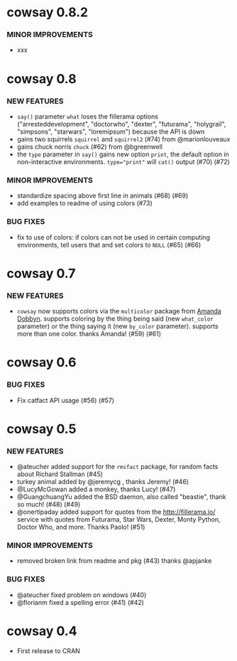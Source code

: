 cowsay 0.8.2
============

### MINOR IMPROVEMENTS

* xxx


cowsay 0.8
==========

### NEW FEATURES

* `say()` parameter `what` loses the fillerama options ("arresteddevelopment", "doctorwho", "dexter", "futurama", "holygrail", "simpsons", "starwars", "loremipsum") because the API is down
* gains two squirrels `squirrel` and `squirrel2` (#74) from @marionlouveaux
* gains chuck norris `chuck` (#62) from @bgreenwell
* the `type` parameter in `say()` gains new option `print`, the default option in non-interactive environments. `type="print"` will `cat()` output (#70) (#72)

### MINOR IMPROVEMENTS

* standardize spacing above first line in animals (#68) (#69)
* add examples to readme of using colors (#73)

### BUG FIXES

* fix to use of colors: if colors can not be used in certain computing environments, tell users that and set colors to `NULL` (#65) (#66)


cowsay 0.7
==========

### NEW FEATURES

* `cowsay` now supports colors via the `multicolor` package from [Amanda Dobbyn](https://github.com/aedobbyn). supports coloring by the thing being said (new `what_color` parameter) or the thing saying it (new `by_color` parameter). supports more than one color. thanks Amanda! (#59) (#61) 


cowsay 0.6
==========

### BUG FIXES

* Fix catfact API usage (#56) (#57)


cowsay 0.5
==========

### NEW FEATURES

* @ateucher added support for the `rmsfact` package, for 
random facts about Richard Stallman (#45)
* turkey animal added by @jeremycg , thanks Jeremy! (#46)
* @LucyMcGowan added a monkey, thanks Lucy! (#47)
* @GuangchuangYu added the BSD daemon, also called "beastie", 
thank so much! (#48) (#49)
* @onertipaday added support for quotes from the http://fillerama.io/
service with quotes from Futurama, Star Wars, Dexter, Monty Python, 
Doctor Who, and more. Thanks Paolo! (#51)

### MINOR IMPROVEMENTS

* removed broken link from readme and pkg (#43) 
thanks @apjanke

### BUG FIXES

* @ateucher fixed problem on windows (#40)
* @florianm fixed a spelling error (#41) (#42)


cowsay 0.4
==========

* First release to CRAN
